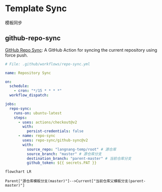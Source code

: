 # Template Sync

模板同步

## github-repo-sync

[GitHub Repo Sync](https://github.com/marketplace/actions/github-repo-sync): A GitHub Action for syncing the current repository using force push.

```yml
# File: .github/workflows/repo-sync.yml

name: Repository Sync

on:
  schedule:
    - cron: "*/15 * * * *"
  workflow_dispatch:

jobs:
  repo-sync:
    runs-on: ubuntu-latest
    steps:
      - uses: actions/checkout@v2
        with:
          persist-credentials: false
      - name: repo-sync
        uses: repo-sync/github-sync@v2
        with:
          source_repo: "langnang-temp/root" # 源仓库
          source_branch: "master" # 源仓库分支
          destination_branch: "parent-master" # 当前仓库分支
          github_token: ${{ secrets.PAT }}
```

```mermaid
flowchart LR

Parent["源仓库模板分支(master)"]-->Current["当前仓库父模板分支(parent-master)"]

```
